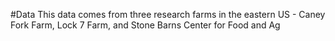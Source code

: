#Data
This data comes from three research farms in the eastern US - Caney Fork Farm, Lock 7 Farm, and Stone Barns Center for Food and Ag
